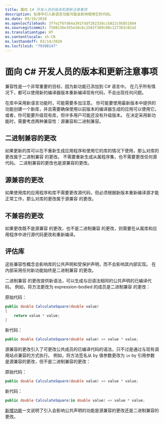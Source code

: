 ```yaml
---
title: 面向 C# 开发人员的版本和更新注意事项
description: 在库中引入新语言功能可能会影响使用它的代码。
ms.date: 09/19/2018
ms.openlocfilehash: 3ffe2f6fd64a391fddf28233dccb022c95851884
ms.sourcegitcommit: 7588136e355e10cbc2582f389c90c127363c02a5
ms.translationtype: HT
ms.contentlocale: zh-CN
ms.lasthandoff: 03/14/2020
ms.locfileid: "79398147"
---
```

# <a name="version-and-update-considerations-for-c-developers"></a>面向 C# 开发人员的版本和更新注意事项

兼容性是一个非常重要的目标，因为新功能已添加到 C# 语言中。 在几乎所有情况下，都可以使用新的编译器版本重新编译现有代码，不会出现任何问题。

在库中采用新语言功能时，可能需要多加注意。 你可能要使用最新版本中提供的功能创建一个新库，并且需要确保使用以前版本的编译器生成的应用可以使用它。 或者，你可能要升级现有库，但许多用户可能还没有升级版本。 在决定采用新功能时，需要考虑两种兼容性：源兼容和二进制兼容。

## <a name="binary-compatible-changes"></a>二进制兼容的更改

如果更新的库可以在不重新生成应用程序和使用它的库的情况下使用，那么对库的更改属于二进制兼容  的更改。 不需要重新生成从属程序集，也不需要更改任何源代码。 二进制兼容的更改也是源兼容的更改。

## <a name="source-compatible-changes"></a>源兼容的更改

如果使用库的应用程序和库不需要更改源代码，但必须根据新版本重新编译源才能正常工作，那么对库的更改属于源兼容  的更改。

## <a name="incompatible-changes"></a>不兼容的更改

如果更改既不是源兼容  的更改，也不是二进制兼容  的更改，则需要在从属库和应用程序中进行源代码更改和重新编译。

## <a name="evaluate-your-library"></a>评估库

这些兼容性概念会影响库的公共声明和受保护声明，而不会影响其内部实现。 在内部采用任何新功能始终是二进制兼容  的更改。  

二进制兼容  的更改提供新语法，可以生成与旧语法相同的公共声明的已编译代码。 例如，将方法更改为 expression-bodied 的成员是二进制兼容  的更改：

原始代码：

```csharp
public double CalculateSquare(double value)
{
    return value * value;
}
```

新代码：

```csharp
public double CalculateSquare(double value) => value * value;
```

 源兼容的更改引入了可更改公共成员的已编译代码的语法，只不过是通过与现有调用站点兼容的方式执行。 例如，将方法签名从 by 值参数更改为 `in` by 引用参数是源兼容的更改，但不是二进制兼容的更改：

原始代码：

```csharp
public double CalculateSquare(double value) => value * value;
```

新代码：

```csharp
public double CalculateSquare(in double value) => value * value;
```

[新增功能](index.md)一文说明了引入会影响公共声明的功能是源兼容的更改还是二进制兼容的更改。
